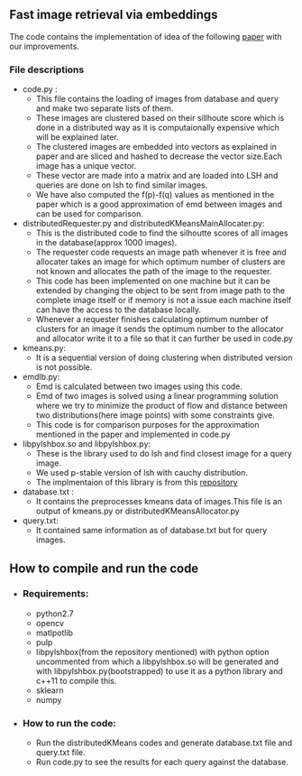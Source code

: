 ## Fast image retrieval via embeddings
The code contains the implementation of idea of the following [paper]("https://goo.gl/zTYBS7") with our improvements.
### File descriptions
* code.py : 
  * This file contains the loading of images from database and query and make two separate lists of them.
  * These images are clustered based on their sillhoute score which is done in a distributed way as it is computaionally expensive which will be explained later.
  * The clustered images are embedded into vectors as explained in paper and are sliced and hashed to decrease the vector size.Each image has a unique vector.
  * These vector are made into a matrix and are loaded into LSH and queries are done on lsh to find similar images.
  * We have also computed the f(p)-f(q) values as mentioned in the paper which is a good approximation of emd between images and can be used for comparison.
* distributedRequester.py and distributedKMeansMainAllocater.py:
  * This is the distributed code to find the silhoutte scores of all images in the database(approx 1000 images).
  * The requester  code requests an image path whenever it is free and allocater takes an image for which optimum number of clusters are not known and allocates the path of the image to the requester.
  * This code has been implemented on one machine but it can be extended by changing the object to be sent from image path to the complete image itself or if memory is not a issue each machine itself can have the access to the database locally.
  * Whenever a requester finishes calculating optimum number of clusters for an image it sends the optimum number to the allocator and allocator write it to a file so that it can further be used in code.py
* kmeans.py:
  * It is a sequential version of doing clustering when distributed version is not possible.
* emdlb.py:
  * Emd is calculated between two images using this code.
  * Emd of two images is solved using a linear programming solution where we try to minimize the product of flow and distance between two distributions(here image points) with some constraints give.
  * This code is for comparison purposes for the approximation mentioned in the paper and implemented in code.py
* libpylshbox.so and libpylshbox.py:
  * These is the library used to do lsh and find closest image for a query image.
  * We used p-stable version of lsh with cauchy distribution.
  * The implmentaion of this library is from this [repository]("https://github.com/RSIA-LIESMARS-WHU/LSHBOX")
* database.txt :
  * It contains the preprocesses kmeans data of images.This file is an output of kmeans.py or distributedKMeansAllocator.py
* query.txt:
  * It contained same information as of database.txt but for query images.


## How to compile and run the code
 * ### Requirements:
   *  python2.7
   *  opencv
   *  matlpotlib
   *  pulp
   *  libpylshbox(from the repository mentioned) with python option uncommented from which a libpylshbox.so will be generated and with libpylshbox.py(bootstrapped) to use it as a python library and c++11 to compile this.
   *  sklearn
   *  numpy
 *  ### How to run the code:
     *  Run the distributedKMeans codes and generate database.txt file and query.txt file.
     * Run code.py to see the results for each query against the database.
      
